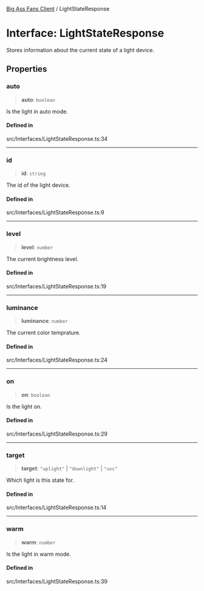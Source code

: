 [Big Ass Fans Client](../README.md) / LightStateResponse

# Interface: LightStateResponse

Stores information about the current state of a light device.

## Properties

### auto

> **auto**: `boolean`

Is the light in auto mode.

#### Defined in

src/Interfaces/LightStateResponse.ts:34

***

### id

> **id**: `string`

The id of the light device.

#### Defined in

src/Interfaces/LightStateResponse.ts:9

***

### level

> **level**: `number`

The current brightness level.

#### Defined in

src/Interfaces/LightStateResponse.ts:19

***

### luminance

> **luminance**: `number`

The current color temprature.

#### Defined in

src/Interfaces/LightStateResponse.ts:24

***

### on

> **on**: `boolean`

Is the light on.

#### Defined in

src/Interfaces/LightStateResponse.ts:29

***

### target

> **target**: `"uplight"` \| `"downlight"` \| `"uvc"`

Which light is this state for.

#### Defined in

src/Interfaces/LightStateResponse.ts:14

***

### warm

> **warm**: `number`

Is the light in warm mode.

#### Defined in

src/Interfaces/LightStateResponse.ts:39
